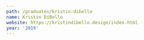 ```yaml
---
path: /graduates/kristin-dibello
name: Kristin DiBello
website: https://kristindibello.design/index.html
year: '2019'
---
```

